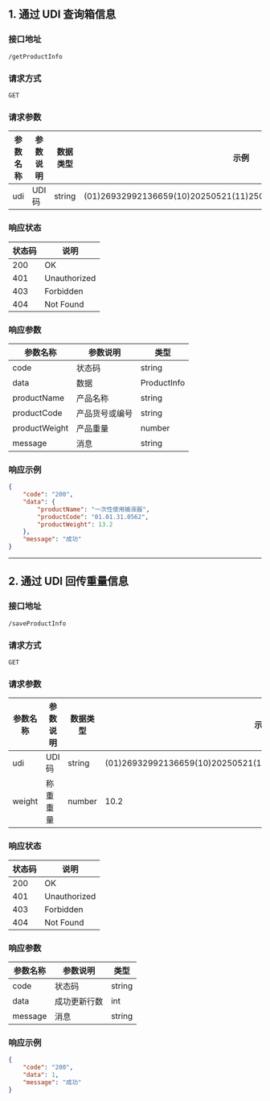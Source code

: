 

## 1. 通过 UDI 查询箱信息

### 接口地址
```
/getProductInfo
```

### 请求方式
```
GET
```

### 请求参数

| 参数名称 | 参数说明 | 数据类型 | 示例                                                         |
| -------- | -------- | -------- | ------------------------------------------------------------ |
| udi      | UDI 码   | string   | (01)26932992136659(10)20250521(11)250525(17)270520(91)12C(21)0119 |

### 响应状态

| 状态码 | 说明         |
| ------ | ------------ |
| 200    | OK           |
| 401    | Unauthorized |
| 403    | Forbidden    |
| 404    | Not Found    |

### 响应参数

| 参数名称      | 参数说明       | 类型        |
| ------------- | -------------- | ----------- |
| code          | 状态码         | string      |
| data          | 数据           | ProductInfo |
| productName   | 产品名称       | string      |
| productCode   | 产品货号或编号 | string      |
| productWeight | 产品重量       | number      |
| message       | 消息           | string      |

### 响应示例

```json
{
    "code": "200",
    "data": {
        "productName": "一次性使用输液器",
        "productCode": "01.01.31.0562",
        "productWeight": 13.2
    },
    "message": "成功"
}
```

---

## 2. 通过 UDI 回传重量信息

### 接口地址
```
/saveProductInfo
```

### 请求方式
```
GET
```

### 请求参数

| 参数名称 | 参数说明 | 数据类型 | 示例                                                         |
| -------- | -------- | -------- | ------------------------------------------------------------ |
| udi      | UDI 码   | string   | (01)26932992136659(10)20250521(11)250525(17)270520(91)12C(21)0119 |
| weight   | 称重重量 | number   | 10.2                                                         |

### 响应状态

| 状态码 | 说明         |
| ------ | ------------ |
| 200    | OK           |
| 401    | Unauthorized |
| 403    | Forbidden    |
| 404    | Not Found    |

### 响应参数

| 参数名称 | 参数说明     | 类型   |
| -------- | ------------ | ------ |
| code     | 状态码       | string |
| data     | 成功更新行数 | int    |
| message  | 消息         | string |

### 响应示例

```json
{
    "code": "200",
    "data": 1,
    "message": "成功"
}
```

